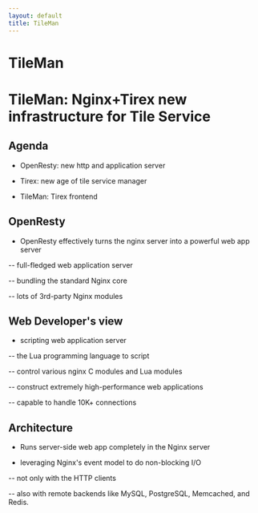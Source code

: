 ```yaml
---
layout: default
title: TileMan
---
```

 
# TileMan #

TileMan: Nginx+Tirex new infrastructure for Tile Service
==========================================================

Agenda
----

- OpenResty: new http and application server

- Tirex: new age of tile service manager

- TileMan: Tirex frontend

OpenResty
----

- OpenResty effectively turns the nginx server into a powerful web app server

-- full-fledged web application server 

-- bundling the standard Nginx core

-- lots of 3rd-party Nginx modules


Web Developer's view
----

- scripting web application server

-- the Lua programming language to script

-- control various nginx C modules and Lua modules

-- construct extremely high-performance web applications 

-- capable to handle 10K+ connections


Architecture
-----

- Runs server-side web app completely in the Nginx server

- leveraging Nginx's event model to do non-blocking I/O

--  not only with the HTTP clients

--  also with remote backends like MySQL, PostgreSQL, Memcached, and Redis.


